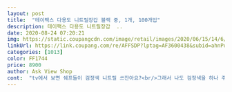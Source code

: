```yaml
---
layout: post 
title:  "테이팩스 다용도 니트릴장갑 블랙 중, 1개, 100개입" 
description: 테이팩스 다용도 니트릴장갑  ..
date: 2020-08-24 07:20:21 
img: https://static.coupangcdn.com/image/retail/images/2020/06/15/14/6/79716530-6003-4450-8017-3b263928ded4.jpg 
linkUrl: https://link.coupang.com/re/AFFSDP?lptag=AF3600438&subid=ahnPublicAsk&pageKey=1079619322&itemId=2031365676&vendorItemId=70631747060&traceid=V0-113-b6dc5f7876d0f2b8 
categories: [1013] 
color: FF1744 
price: 8900 
author: Ask View Shop 
cont:  "tv에서 보면 쉐프들이 검정색 니트릴 쓰잔아요?<br/>그래서 나도 검정색을 하나 주문.<br/><br/>기존에 사용하던 ☆m브랜드에 비하면 너무 얇고 힘이없어요.<br/>.<br/><br/>배송도 빠르고 저렴한 가격에 잘 구입했네요 저번에 써보고 좋아서 추가 주문했어요<br/>사이즈도 동사이즈대비 큰것같습니다.<br/><br/>아쉬운대로 쓰는대 불편함은 없습니다.<br/><br/>일단은 다이소 흰색니트릴 보다는 좀더 질긴듯요<br/>" 
---
```

